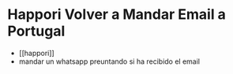 # Happori Volver a Mandar Email a Portugal

- [[happori]]
- mandar un whatsapp preuntando si ha recibido el email
